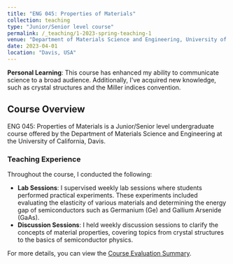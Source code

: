 ```yaml
---
title: "ENG 045: Properties of Materials"
collection: teaching
type: "Junior/Senior level course"
permalink: /_teaching/1-2023-spring-teaching-1
venue: "Department of Materials Science and Engineering, University of California Davis"
date: 2023-04-01
location: "Davis, USA"
---
```


**Personal Learning**: This course has enhanced my ability to communicate science to a broad audience. Additionally, I've acquired new knowledge, such as crystal structures and the Miller indices convention.


## Course Overview

ENG 045: Properties of Materials is a Junior/Senior level undergraduate course offered by the Department of Materials Science and Engineering at the University of California, Davis.

### Teaching Experience

Throughout the course, I conducted the following:

- **Lab Sessions**: I supervised weekly lab sessions where students performed practical experiments. These experiments included evaluating the elasticity of various materials and determining the energy gap of semiconductors such as Germanium (Ge) and Gallium Arsenide (GaAs).
- **Discussion Sessions**: I held weekly discussion sessions to clarify the concepts of material properties, covering topics from crystal structures to the basics of semiconductor physics.

For more details, you can view the [Course Evaluation Summary](/files/eng045_spring.pdf).
